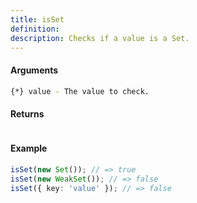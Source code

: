 ```yaml
---
title: isSet
definition: 
description: Checks if a value is a Set.
---
```



#### Arguments


```bash
{*} value - The value to check.
```


#### Returns


```bash

```


#### Example


```ts
isSet(new Set()); // => trueisSet(new WeakSet()); // => falseisSet({ key: 'value' }); // => false
```